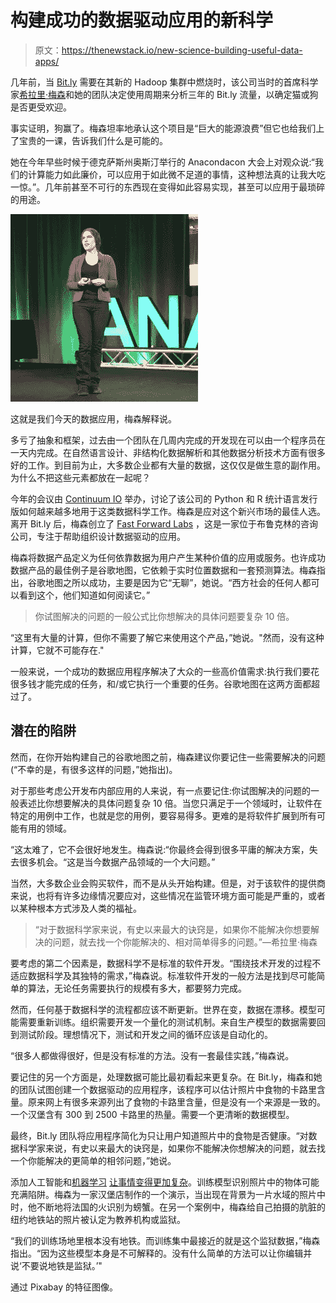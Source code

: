 # 构建成功的数据驱动应用的新科学

> 原文：<https://thenewstack.io/new-science-building-useful-data-apps/>

几年前，当 [Bit.ly](https://bitly.com/) 需要在其新的 Hadoop 集群中燃烧时，该公司当时的首席科学家[希拉里·梅森](https://hilarymason.com/about/)和她的团队决定使用周期来分析三年的 Bit.ly 流量，以确定猫或狗是否更受欢迎。

事实证明，狗赢了。梅森坦率地承认这个项目是“巨大的能源浪费”但它也给我们上了宝贵的一课，告诉我们什么是可能的。

她在今年早些时候于德克萨斯州奥斯汀举行的 Anacondacon 大会上对观众说:“我们的计算能力如此廉价，可以应用于如此微不足道的事情，这种想法真的让我大吃一惊。”。几年前甚至不可行的东西现在变得如此容易实现，甚至可以应用于最琐碎的用途。

[![](img/3d02d3ba77850252185372508566736e.png)](http://www.fastforwardlabs.com/)

这就是我们今天的数据应用，梅森解释说。

多亏了抽象和框架，过去由一个团队在几周内完成的开发现在可以由一个程序员在一天内完成。在自然语言设计、非结构化数据解析和其他数据分析技术方面有很多好的工作。到目前为止，大多数企业都有大量的数据，这仅仅是做生意的副作用。为什么不把这些元素都放在一起呢？

今年的会议由 [Continuum IO](https://www.continuum.io/) 举办，讨论了该公司的 Python 和 R 统计语言发行版如何越来越多地用于这类数据科学工作。梅森是应对这个新兴市场的最佳人选。离开 Bit.ly 后，梅森创立了 [Fast Forward Labs](http://www.fastforwardlabs.com/) ，这是一家位于布鲁克林的咨询公司，专注于帮助组织设计数据驱动的应用。

梅森将数据产品定义为任何依靠数据为用户产生某种价值的应用或服务。也许成功数据产品的最佳例子是谷歌地图，它依赖于实时位置数据和一套预测算法。梅森指出，谷歌地图之所以成功，主要是因为它“无聊”，她说。“西方社会的任何人都可以看到这个，他们知道如何阅读它。”

> 你试图解决的问题的一般公式比你想解决的具体问题要复杂 10 倍。

“这里有大量的计算，但你不需要了解它来使用这个产品，”她说。"然而，没有这种计算，它就不可能存在."

一般来说，一个成功的数据应用程序解决了大众的一些高价值需求:执行我们要花很多钱才能完成的任务，和/或它执行一个重要的任务。谷歌地图在这两方面都超过了。

## 潜在的陷阱

然而，在你开始构建自己的谷歌地图之前，梅森建议你要记住一些需要解决的问题(“不幸的是，有很多这样的问题，”她指出)。

对于那些考虑公开发布内部应用的人来说，有一点要记住:你试图解决的问题的一般表述比你想要解决的具体问题复杂 10 倍。当您只满足于一个领域时，让软件在特定的用例中工作，也就是您的用例，要容易得多。更难的是将软件扩展到所有可能有用的领域。

“这太难了，它不会很好地发生。梅森说:“你最终会得到很多平庸的解决方案，失去很多机会。“这是当今数据产品领域的一个大问题。”

当然，大多数企业会购买软件，而不是从头开始构建。但是，对于该软件的提供商来说，也将有许多边缘情况要应对，这些情况在监管环境方面可能是严重的，或者以某种根本方式涉及人类的福祉。

> “对于数据科学家来说，有史以来最大的诀窍是，如果你不能解决你想要解决的问题，就去找一个你能解决的、相对简单得多的问题。”—希拉里·梅森

要考虑的第二个因素是，数据科学不是标准的软件开发。“围绕技术开发的过程不适应数据科学及其独特的需求，”梅森说。标准软件开发的一般方法是找到尽可能简单的算法，无论任务需要执行的规模有多大，都要努力完成。

然而，任何基于数据科学的流程都应该不断更新。世界在变，数据在漂移。模型可能需要重新训练。组织需要开发一个量化的测试机制。来自生产模型的数据需要回到测试阶段。理想情况下，测试和开发之间的循环应该是自动化的。

“很多人都做得很好，但是没有标准的方法。没有一套最佳实践，”梅森说。

要记住的另一个方面是，处理数据可能比最初看起来更复杂。在 Bit.ly，梅森和她的团队试图创建一个数据驱动的应用程序，该程序可以估计照片中食物的卡路里含量。原来网上有很多来源列出了食物的卡路里含量，但是没有一个来源是一致的。一个汉堡含有 300 到 2500 卡路里的热量。需要一个更清晰的数据模型。

最终，Bit.ly 团队将应用程序简化为只让用户知道照片中的食物是否健康。“对数据科学家来说，有史以来最大的诀窍是，如果你不能解决你想解决的问题，就去找一个你能解决的更简单的相邻问题，”她说。

添加人工智能和[机器学习](/category/machine-learning/) [让事情变得更加复杂](https://thenewstack.io/ai-programming-much-uncertainty/)。训练模型识别照片中的物体可能充满陷阱。梅森为一家汉堡店制作的一个演示，当出现在背景为一片水域的照片中时，他不断地将法国的火识别为螃蟹。在另一个案例中，梅森给自己拍摄的肮脏的纽约地铁站的照片被认定为教养机构或监狱。

“我们的训练场地里根本没有地铁。而训练集中最接近的就是这个监狱数据，”梅森指出。“因为这些模型本身是不可解释的。没有什么简单的方法可以让你编辑并说‘不要说地铁是监狱。’"

通过 Pixabay 的特征图像。

<svg xmlns:xlink="http://www.w3.org/1999/xlink" viewBox="0 0 68 31" version="1.1"><title>Group</title> <desc>Created with Sketch.</desc></svg>